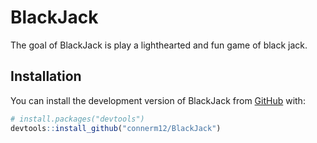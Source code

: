 
<!-- README.md is generated from README.Rmd. Please edit that file -->

# BlackJack

The goal of BlackJack is play a lighthearted and fun game of black jack.

## Installation

You can install the development version of BlackJack from
[GitHub](https://github.com/) with:

``` r
# install.packages("devtools")
devtools::install_github("connerm12/BlackJack")
```
